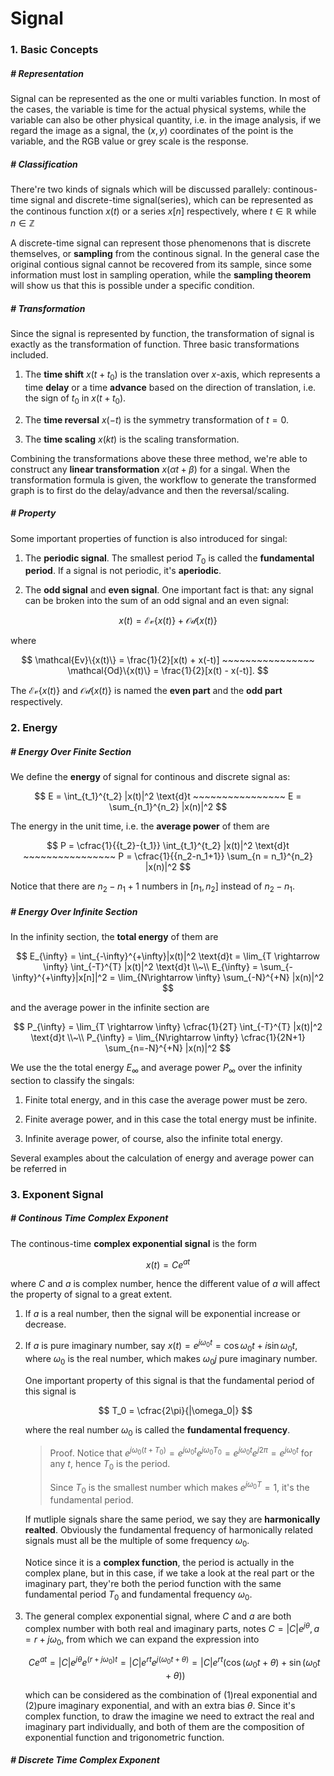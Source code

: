 # Signal

### 1. Basic Concepts 

##### # Representation

Signal can be represented as the one or multi variables function. In most of the cases, the variable is time for the actual physical systems, while the variable can also be other physical quantity, i.e. in the image analysis, if we regard the image as a signal, the $(x,y)$ coordinates of the point is the variable, and the RGB value or grey scale is the response.



##### # Classification

There're two kinds of signals which will be discussed parallely: continous-time signal and discrete-time signal(series), which can be represented as the continous function $x(t)$ or a series $x[n]$ respectively, where $t\in\mathbb{R}$ while $n\in\mathbb{Z}$

A discrete-time signal can represent those phenomenons that is discrete themselves, or **sampling** from the continous signal. In the general case the original contious signal cannot be recovered from its sample, since some information must lost in sampling operation, while the **sampling theorem** will show us that this is possible under a specific condition.



##### # Transformation

Since the signal is represented by function, the transformation of signal is exactly as the transformation of function. Three basic transformations included.

1. The **time shift** $x(t+t_0)$ is the translation over $x$-axis, which represents a time **delay** or a time **advance** based on the direction of translation, i.e. the sign of $t_0$ in $x(t+t_0)$.

2. The **time reversal** $x(-t)$ is the symmetry transformation of $t=0$.

3. The **time scaling** $x(kt)$ is the scaling transformation.

Combining the transformations above these three method, we're able to construct any **linear transformation** $x(\alpha t + \beta)$ for a singal. When the transformation formula is given, the workflow to generate the transformed graph is to first do the delay/advance and then the reversal/scaling.



##### # Property 

Some important properties of function is also introduced for singal:

1. The **periodic signal**. The smallest period $T_0$ is called the **fundamental period**. If a signal is not periodic, it's **aperiodic**.

2. The **odd signal** and **even signal**. One important fact is that: any signal can be broken into the sum of an odd signal and an even signal:

$$
x(t) = \mathcal{Ev}\{x(t)\} + \mathcal{Od}\{x(t)\}
$$

where

$$
\mathcal{Ev}\{x(t)\} = \frac{1}{2}[x(t) + x(-t)] ~~~~~~~~~~~~~~~~ \mathcal{Od}\{x(t)\} = \frac{1}{2}[x(t) - x(-t)].
$$

The $\mathcal{Ev}\{x(t)\}$ and $\mathcal{Od}\{x(t)\}$ is named the **even part** and the **odd part** respectively.



### 2. Energy

##### # Energy Over Finite Section

We define the **energy** of signal for continous and discrete signal as:

$$
E = \int_{t_1}^{t_2} |x(t)|^2 \text{d}t ~~~~~~~~~~~~~~~~
E = \sum_{n_1}^{n_2} |x(n)|^2
$$

The energy in the unit time, i.e. the **average power** of them are

$$
P = \cfrac{1}{{t_2}-{t_1}} \int_{t_1}^{t_2} |x(t)|^2 \text{d}t ~~~~~~~~~~~~~~~~
P = \cfrac{1}{{n_2-n_1+1}} \sum_{n = n_1}^{n_2} |x(n)|^2
$$

Notice that there are $n_2-n_1+1$ numbers in $[n_1, n_2]$ instead of $n_2-n_1$.



##### # Energy Over Infinite Section

In the infinity section, the **total energy** of them are

$$
E_{\infty} = \int_{-\infty}^{+\infty}|x(t)|^2 \text{d}t = \lim_{T \rightarrow \infty} \int_{-T}^{T} |x(t)|^2 \text{d}t \\~\\
E_{\infty} = \sum_{-\infty}^{+\infty}|x[n]|^2 = \lim_{N\rightarrow \infty} \sum_{-N}^{+N} |x(n)|^2
$$

and the average power in the infinite section are

$$
P_{\infty} = \lim_{T \rightarrow \infty} \cfrac{1}{2T} \int_{-T}^{T} |x(t)|^2 \text{d}t \\~\\
P_{\infty} = \lim_{N\rightarrow \infty} \cfrac{1}{2N+1} \sum_{n=-N}^{+N} |x(n)|^2
$$

We use the the total energy $E_{\infty}$ and average power $P_{\infty}$ over the infinity section to classify the singals:

1. Finite total energy, and in this case the average power must be zero.

2. Finite average power, and in this case the total energy must be infinite.

3. Infinite average power, of course, also the infinite total energy.

Several examples about the calculation of energy and average power can be referred in 



### 3. Exponent Signal

##### # Continous Time Complex Exponent

The continous-time **complex exponential signal** is the form

$$
x(t) = Ce^{at}
$$

where $C$ and $a$ is complex number, hence the different value of $a$ will affect the property of signal to a great extent.

1. If $a$ is a real number, then the signal will be exponential increase or decrease.

2. If $a$ is pure imaginary number, say $x(t) = e^{j\omega_0t} = \cos{\omega_{0}t} + i\sin{\omega_{0}t}$, where $\omega_{0}$ is the real number, which makes $\omega_{0}j$ pure imaginary number.

	One important property of this signal is that the fundamental period of this signal is

	$$
	T_0 = \cfrac{2\pi}{|\omega_0|}
	$$

	where the real number $\omega_{0}$ is called the **fundamental frequency**.

	> Proof. Notice that $e^{j \omega_0 (t+T_0)} = e^{j \omega_0 t}e^{j \omega_0 T_0} = e^{j \omega_0 t} e^{j 2\pi} = e^{j \omega_0 t}$ for any $t$, hence $T_{0}$ is the period.
	>
	> Since $T_{0}$ is the smallest number which makes $e^{j \omega_{0} T} = 1$, it's the fundamental period.

	If mutliple signals share the same period, we say they are **harmonically realted**. Obviously the fundamental frequency of harmonically related signals must all be the multiple of some frequency $\omega_{0}$.
	
	Notice since it is a **complex function**, the period is actually in the complex plane, but in this case, if we take a look at the real part or the imaginary part, they're both the period function with the same fundamental period $T_0$ and fundamental frequency $\omega_{0}$.

3. The general complex exponential signal, where $C$ and $a$ are both complex number with both real and imaginary parts, notes $C = |C|e^{j\theta}, a = r + j\omega_{0}$, from which we can expand the expression into

	$$
	Ce^{at} = |C|e^{j\theta}e^{(r+j\omega_{0})t} = |C|e^{rt}e^{j (\omega_{0}t + \theta)} = |C|e^{rt} (\cos{(\omega_{0}t+\theta)} + \sin{(\omega_{0}t+\theta))}
	$$

	which can be considered as the combination of (1)real exponential and (2)pure imaginary exponential, and with an extra bias $\theta$. Since it's complex function, to draw the imagine we need to extract the real and imaginary part individually, and both of them are the composition of exponential function and trigonometric function.



##### # Discrete Time Complex Exponent

































